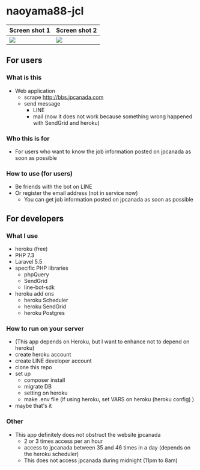 # naoyama88-jcl
|Screen shot 1|Screen shot 2|
|---|---|
|![](https://user-images.githubusercontent.com/15808541/56231258-e51c9e00-6032-11e9-85b8-febc45a33d55.png)|![](https://user-images.githubusercontent.com/15808541/56231227-d0d8a100-6032-11e9-92a7-6155b29831e5.png)|

## For users

### What is this
- Web application
    - scrape http://bbs.jpcanada.com
    - send message
        - LINE
        - mail (now it does not work because something wrong happened with SendGrid and heroku)

### Who this is for
- For users who want to know the job information posted on jpcanada as soon as possible

### How to use (for users)
- Be friends with the bot on LINE
- Or register the email address (not in service now)
    - You can get job information posted on jpcanada as soon as possible

## For developers

### What I use
- heroku (free)
- PHP 7.3
- Laravel 5.5
- specific PHP libraries
    - phpQuery
    - SendGrid
    - line-bot-sdk
- heroku add ons
    - heroku Scheduler
    - heroku SendGrid
    - heroku Postgres

### How to run on your server
- (This app depends on Heroku, but I want to enhance not to depend on heroku)
- create heroku account
- create LINE developer account
- clone this repo
- set up
    - composer install
    - migrate DB
    - setting on heroku
    - make .env file (if using heroku, set VARS on heroku (heroku config) )
- maybe that's it

### Other
- This app definitely does not obstruct the website jpcanada
    - 2 or 3 times access per an hour
    - access to jpcanada between 35 and 46 times in a day (depends on the heroku scheduler)
    - This does not access jpcanada during midnight (11pm to 8am)
